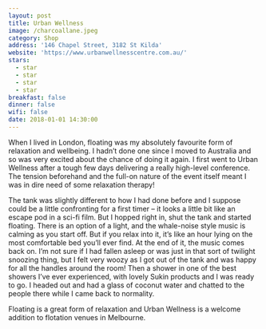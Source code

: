 ```yaml
---
layout: post
title: Urban Wellness
image: /charcoallane.jpeg
category: Shop
address: '146 Chapel Street, 3182 St Kilda'
website: 'https://www.urbanwellnesscentre.com.au/'
stars:
  - star
  - star
  - star
  - star
breakfast: false
dinner: false
wifi: false
date: 2018-01-01 14:30:00
---
```



When I lived in London, floating was my absolutely favourite form of relaxation and wellbeing. I hadn’t done one since I moved to Australia and so was very excited about the chance of doing it again. I first went to Urban Wellness after a tough few days delivering a really high-level conference. The tension beforehand and the full-on nature of the event itself meant I was in dire need of some relaxation therapy!&nbsp;

The tank was slightly different to how I had done before and I suppose could be a little confronting for a first timer – it looks a little bit like an escape pod in a sci-fi film. But I hopped right in, shut the tank and started floating. There is an option of a light, and the whale-noise style music is calming as you start off. But if you relax into it, it’s like an hour lying on the most comfortable bed you’ll ever find. At the end of it, the music comes back on. I’m not sure if I had fallen asleep or was just in that sort of twilight snoozing thing, but I felt very woozy as I got out of the tank and was happy for all the handles around the room! Then a shower in one of the best showers I’ve ever experienced, with lovely Sukin products and I was ready to go. I headed out and had a glass of coconut water and chatted to the people there while I came back to normality.

Floating is a great form of relaxation and Urban Wellness is a welcome addition to flotation venues in Melbourne.